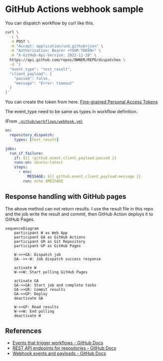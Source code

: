 # GitHub Actions webhook sample

You can dispatch workflow by curl like this.

```bash
curl \
  -L \
  -X POST \
  -H "Accept: application/vnd.github+json" \
  -H "Authorization: Bearer <YOUR-TOKEN>" \
  -H "X-GitHub-Api-Version: 2022-11-28" \
  https://api.github.com/repos/OWNER/REPO/dispatches \
  -d '{
  "event_type": "test_result",
  "client_payload": {
    "passed": false,
    "message": "Error: timeout"
  }
}'
```

You can create the token from here. [Fine-grained Personal Access Tokens](https://github.com/settings/tokens?type=beta)

The event_type need to be same as types in workflow definition.

(From [`.github/workflows/webhook.yml`](./github/workflows/webhook.yml)
```yaml
on:
  repository_dispatch:
    types: [test_result]

jobs:
  run_if_failure:
    if: ${{ !github.event.client_payload.passed }}
    runs-on: ubuntu-latest
    steps:
      - env:
          MESSAGE: ${{ github.event.client_payload.message }}
        run: echo $MESSAGE
```

## Response handling with GitHub pages

The above method can not return results.
I use the result file in this repo and the job write the result and commit, then GitHub Action deploys it to GitHub Pages.

```mermaid
sequenceDiagram
    participant W as Web App
    participant GA as GitHub Actions
    participant GR as Git Repository
    participant GP as GitHub Pages

    W->>+GA: Dispatch job
    GA-->>-W: Job dispatch success response
    
    activate W
    W->>W: Start polling GitHub Pages
    
    activate GA
    GA->>GA: Start job and complete tasks
    GA->>GR: Commit results
    GA->>GP: Deploy
    deactivate GA
    
    W->>GP: Read results
    W->>W: End polling
    deactivate W
```

## References

- [Events that trigger workflows - GitHub Docs](https://docs.github.com/en/actions/using-workflows/events-that-trigger-workflows#repository_dispatch)
- [REST API endpoints for repositories - GitHub Docs](https://docs.github.com/en/rest/repos/repos?apiVersion=2022-11-28#create-a-repository-dispatch-event)
- [Webhook events and payloads - GitHub Docs](https://docs.github.com/en/webhooks/webhook-events-and-payloads#repository_dispatch)
